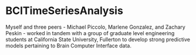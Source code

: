 # BCITimeSeriesAnalysis
Myself and three peers - Michael Piccolo, Marlene Gonzalez, and Zachary Peskin - worked in tandem with a group of graduate level engineering students at California State University, Fullerton to develop strong predictive models pertaining to Brain Computer Interface data. 
